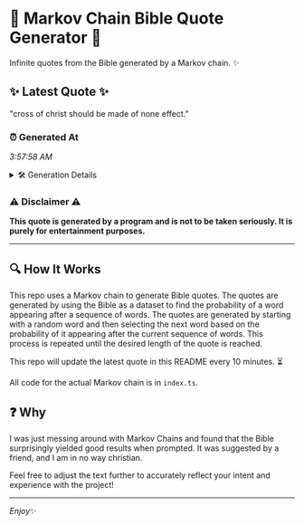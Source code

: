 # 📖 Markov Chain Bible Quote Generator 📖

Infinite quotes from the Bible generated by a Markov chain. ✨

## ✨ Latest Quote ✨
"cross of christ should be made of none effect."

### ⏰ Generated At
*3:57:58 AM*

<details>
    <summary>🛠️ Generation Details</summary>
    <p>
        <strong>🌱 Seed:</strong> cross<br>
        <strong>🔄 Iterations:</strong> 8<br>
        <strong>📜 Context History:</strong><br>[ cross ]: of<br>[ cross, of ]: christ<br>[ cross, of, christ ]: should<br>[ cross, of, christ, should ]: be<br>[ cross, of, christ, should, be ]: made<br>[ cross, of, christ, should, be, made ]: of<br>[ of, christ, should, be, made, of ]: none<br>[ christ, should, be, made, of, none ]: effect.<br>
    </p>
</details>

### ⚠️ Disclaimer ⚠️
**This quote is generated by a program and is not to be taken seriously. It is purely for entertainment purposes.**

---

## 🔍 How It Works

This repo uses a Markov chain to generate Bible quotes. The quotes are generated by using the Bible as a dataset to find the probability of a word appearing after a sequence of words. The quotes are generated by starting with a random word and then selecting the next word based on the probability of it appearing after the current sequence of words. This process is repeated until the desired length of the quote is reached.

This repo will update the latest quote in this README every 10 minutes. ⏳

All code for the actual Markov chain is in `index.ts`.

## ❓ Why

I was just messing around with Markov Chains and found that the Bible surprisingly yielded good results when prompted. 
It was suggested by a friend, and I am in no way christian.

Feel free to adjust the text further to accurately reflect your intent and experience with the project!

---

*Enjoy*✨
